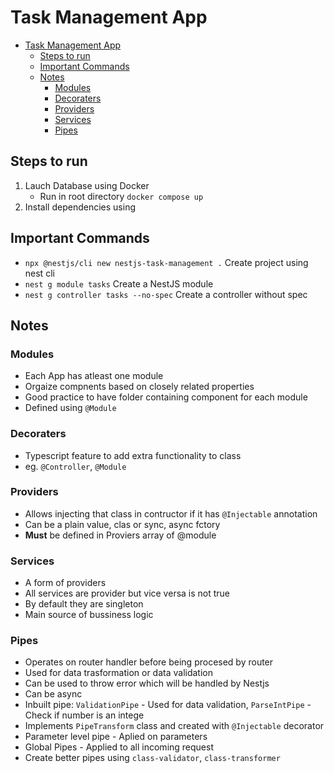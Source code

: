 # Task Management App

- [Task Management App](#task-management-app)
  - [Steps to run](#steps-to-run)
  - [Important Commands](#important-commands)
  - [Notes](#notes)
    - [Modules](#modules)
    - [Decoraters](#decoraters)
    - [Providers](#providers)
    - [Services](#services)
    - [Pipes](#pipes)

## Steps to run

1. Lauch Database using Docker
   - Run in root directory `docker compose up`
2. Install dependencies using

## Important Commands

- `npx @nestjs/cli new nestjs-task-management .` Create project using nest cli
- `nest g module tasks` Create a NestJS module
- `nest g controller tasks --no-spec` Create a controller without spec

## Notes

### Modules

- Each App has atleast one module
- Orgaize compnents based on closely related properties
- Good practice to have folder containing component for each module
- Defined using `@Module`

### Decoraters

- Typescript feature to add extra functionality to class
- eg. `@Controller`, `@Module`

### Providers

- Allows injecting that class in contructor if it has `@Injectable` annotation
- Can be a plain value, clas or sync, async fctory
- **Must** be defined in Proviers array of @module

### Services

- A form of providers
- All services are provider but vice versa is not true
- By default they are singleton
- Main source of bussiness logic

### Pipes

- Operates on router handler before being procesed by router
- Used for data trasformation or data validation
- Can be used to throw error which will be handled by Nestjs
- Can be async
- Inbuilt pipe: `ValidationPipe` - Used for data validation, `ParseIntPipe` - Check if number is an intege
- Implements `PipeTransform` class and created with `@Injectable` decorator
- Parameter level pipe - Aplied on parameters
- Global Pipes - Applied to all incoming request
- Create better pipes using `class-validator`, `class-transformer`
